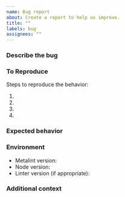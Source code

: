 ```yaml
---
name: Bug report
about: Create a report to help us improve.
title: ""
labels: bug
assignees: ""
---
```


### Describe the bug

<!-- A clear and concise description of what the bug is. -->

### To Reproduce

Steps to reproduce the behavior:

1. <!-- Use configuration '...' -->
2. <!-- Create file '...' -->
3. <!-- Run Metalint. -->
4. <!-- ... -->

### Expected behavior

<!-- A clear and concise description of what you expected to happen. -->

### Environment

- Metalint version<!-- e.g. 0.19.0 -->:
- Node version<!-- e.g. v22.12.0 -->:
- Linter version (if appropriate)<!-- e.g. eslint 9.17.0 -->:

### Additional context

<!-- Add any other context about the problem here. -->
